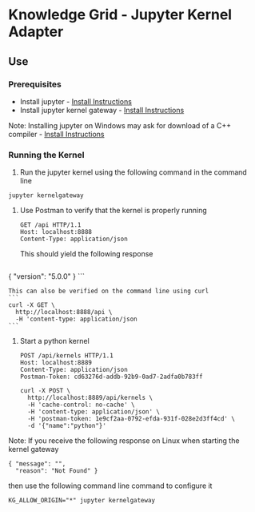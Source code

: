 # Knowledge Grid - Jupyter Kernel Adapter

## Use

### Prerequisites

* Install jupyter - [Install Instructions](http://jupyter.org/install.html)
* Install jupyter kernel gateway - [Install Instructions](https://jupyter-kernel-gateway.readthedocs.io/en/latest/getting-started.html#using-conda)

Note: Installing jupyter on Windows may ask for download of a C++ compiler - [Install Instructions](https://www.microsoft.com/en-us/download/details.aspx?id=44266)

### Running the Kernel

1. Run the jupyter kernel using the following command in the command line
```
jupyter kernelgateway
```
1. Use Postman to verify that the kernel is properly running

    ```
    GET /api HTTP/1.1
    Host: localhost:8888
    Content-Type: application/json
    ```

    This should yield the following response
    ```
{ "version": "5.0.0" }
    ```

    This can also be verified on the command line using curl
    ```
    curl -X GET \
      http://localhost:8888/api \
      -H 'content-type: application/json
    ```

1. Start a python kernel
    ```
    POST /api/kernels HTTP/1.1
    Host: localhost:8889
    Content-Type: application/json
    Postman-Token: cd63276d-addb-92b9-0ad7-2adfa0b783ff
    ```

    ```
    curl -X POST \
      http://localhost:8889/api/kernels \
      -H 'cache-control: no-cache' \
      -H 'content-type: application/json' \
      -H 'postman-token: 1e9cf2aa-0792-efda-931f-028e2d3ff4cd' \
      -d '{"name":"python"}'
    ```

Note: If you receive the following response on Linux when starting the kernel gateway
```
{ "message": "",
  "reason": "Not Found" }
```

then use the following command line command to configure it
```
KG_ALLOW_ORIGIN="*" jupyter kernelgateway
```